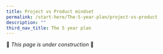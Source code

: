 ```yaml
---
title: Project vs Product mindset
permalink: /start-here/The-5-year-plan/project-vs-product
description: ""
third_nav_title: The 5 year plan
---
```

🚧 *This page is under construction* 🚧